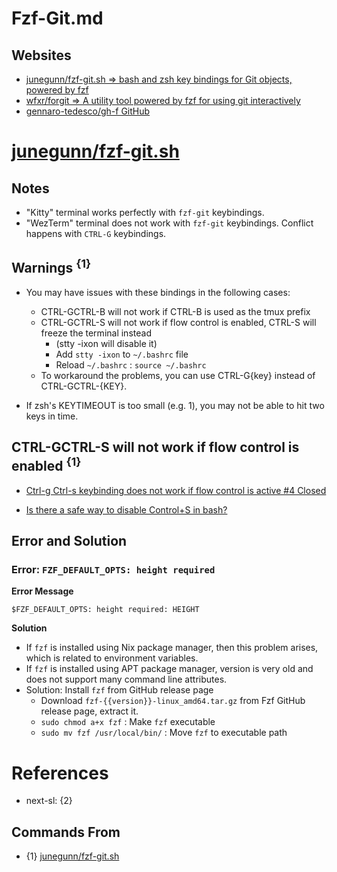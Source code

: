 # Fzf-Git.md

## Websites

* [junegunn/fzf-git.sh => bash and zsh key bindings for Git objects, powered by fzf](https://github.com/junegunn/fzf-git.sh)
* [wfxr/forgit => A utility tool powered by fzf for using git interactively](https://github.com/wfxr/forgit)
* [gennaro-tedesco/gh-f GitHub](https://github.com/gennaro-tedesco/gh-f)

# [junegunn/fzf-git.sh](https://github.com/junegunn/fzf-git.sh)

## Notes

* "Kitty" terminal works perfectly with `fzf-git` keybindings.
* "WezTerm" terminal does not work with `fzf-git` keybindings. Conflict happens with `CTRL-G` keybindings.

## Warnings <sup>{1}</sup>

* You may have issues with these bindings in the following cases:
  * CTRL-GCTRL-B will not work if CTRL-B is used as the tmux prefix
  * CTRL-GCTRL-S will not work if flow control is enabled, CTRL-S will freeze the terminal instead
    * (stty -ixon will disable it)
    * Add `stty -ixon` to `~/.bashrc` file
    * Reload `~/.bashrc` : `source ~/.bashrc`
  * To workaround the problems, you can use CTRL-G{key} instead of CTRL-GCTRL-{KEY}.

* If zsh's KEYTIMEOUT is too small (e.g. 1), you may not be able to hit two keys in time.

## CTRL-GCTRL-S will not work if flow control is enabled <sup>{1}</sup>

* [Ctrl-g Ctrl-s keybinding does not work if flow control is active #4
Closed](https://github.com/junegunn/fzf-git.sh/issues/4)

* [Is there a safe way to disable Control+S in bash?](https://www.reddit.com/r/bash/comments/uz8x55/is_there_a_safe_way_to_disable_controls_in_bash/?rdt=57727)

## Error and Solution

### Error: `FZF_DEFAULT_OPTS: height required`

**Error Message**

```shell
$FZF_DEFAULT_OPTS: height required: HEIGHT
```

**Solution**

* If `fzf` is installed using Nix package manager, then this problem arises, which is related to environment variables.
* If `fzf` is installed using APT package manager, version is very old and does not support many command line attributes.
* Solution: Install `fzf` from GitHub release page
  * Download `fzf-{{version}}-linux_amd64.tar.gz` from Fzf GitHub release page, extract it.
  * `sudo chmod a+x fzf` : Make `fzf` executable
  * `sudo mv fzf /usr/local/bin/` : Move `fzf` to executable path

# References

* next-sl: {2}

## Commands From

* {1} [junegunn/fzf-git.sh](https://github.com/junegunn/fzf-git.sh)
